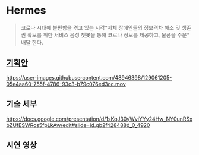# Hermes

> 코로나 시대에 불편함을 겪고 있는 시각\*지체 장애인들의 정보격차 해소 및 생존권 확보를 위한 서비스
> 음성 챗봇을 통해 코로나 정보를 제공하고, 물품을 주문\*배달 한다.

## [기획안](https://github.com/mtak0235/Hermes/files/6969701/default.pdf)

https://user-images.githubusercontent.com/48946398/129061205-05e4aa60-755f-4786-93c3-b79c076ed3cc.mov

## 기술 세부<br>
https://docs.google.com/presentation/d/1sKqJ30yWviYYy24Hw_NY0unRSxbZUfESWRos5fpLkAw/edit#slide=id.gb2f428488d_0_4920

## 시연 영상

